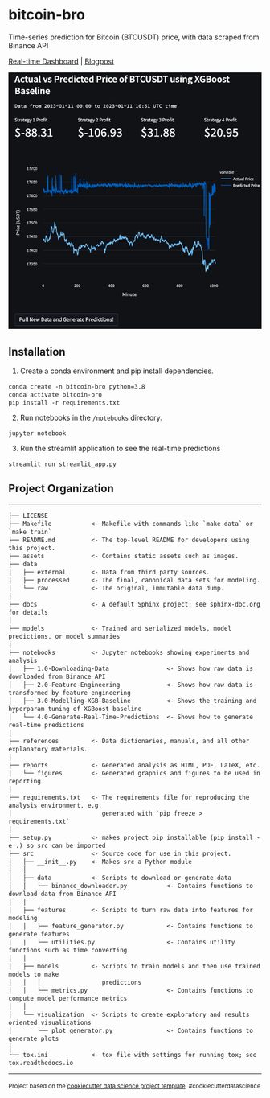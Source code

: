 bitcoin-bro
==============================

Time-series prediction for Bitcoin (BTCUSDT) price, with data scraped from Binance API

[Real-time Dashboard](https://jonathanlimsc-bitcoin-bro-v1.streamlit.app/) | [Blogpost](https://jonathanlimsc.com/projects/bitcoin-bro)

![Streamlit Real-time Dashboard](assets/streamlit-screenshot.png)

## Installation

1. Create a conda environment and pip install dependencies.
```
conda create -n bitcoin-bro python=3.8
conda activate bitcoin-bro
pip install -r requirements.txt
```

2. Run notebooks in the `/notebooks` directory.
```
jupyter notebook
```

3. Run the streamlit application to see the real-time predictions
```
streamlit run streamlit_app.py
```

## Project Organization
------------

    ├── LICENSE
    ├── Makefile           <- Makefile with commands like `make data` or `make train`
    ├── README.md          <- The top-level README for developers using this project.
    ├── assets             <- Contains static assets such as images.
    ├── data
    │   ├── external       <- Data from third party sources.
    │   ├── processed      <- The final, canonical data sets for modeling.
    │   └── raw            <- The original, immutable data dump.
    │
    ├── docs               <- A default Sphinx project; see sphinx-doc.org for details
    │
    ├── models             <- Trained and serialized models, model predictions, or model summaries
    │
    ├── notebooks          <- Jupyter notebooks showing experiments and analysis
    │   ├── 1.0-Downloading-Data                <- Shows how raw data is downloaded from Binance API
    │   ├── 2.0-Feature-Engineering             <- Shows how raw data is transformed by feature engineering
    │   ├── 3.0-Modelling-XGB-Baseline          <- Shows the training and hyperparam tuning of XGBoost baseline
    │   └── 4.0-Generate-Real-Time-Predictions  <- Shows how to generate real-time predictions
    │
    ├── references         <- Data dictionaries, manuals, and all other explanatory materials.
    │
    ├── reports            <- Generated analysis as HTML, PDF, LaTeX, etc.
    │   └── figures        <- Generated graphics and figures to be used in reporting
    │
    ├── requirements.txt   <- The requirements file for reproducing the analysis environment, e.g.
    │                         generated with `pip freeze > requirements.txt`
    │
    ├── setup.py           <- makes project pip installable (pip install -e .) so src can be imported
    ├── src                <- Source code for use in this project.
    │   ├── __init__.py    <- Makes src a Python module
    │   │
    │   ├── data           <- Scripts to download or generate data
    │   │   └── binance_downloader.py           <- Contains functions to download data from Binance API
    │   │
    │   ├── features       <- Scripts to turn raw data into features for modeling
    │   │   ├── feature_generator.py            <- Contains functions to generate features
    |   |   └── utilities.py                    <- Contains utility functions such as time converting
    │   │
    │   ├── models         <- Scripts to train models and then use trained models to make
    │   │   │                 predictions
    │   │   └── metrics.py                      <- Contains functions to compute model performance metrics 
    │   │
    │   └── visualization  <- Scripts to create exploratory and results oriented visualizations
    │       └── plot_generator.py               <- Contains functions to generate plots
    │
    └── tox.ini            <- tox file with settings for running tox; see tox.readthedocs.io


--------

<p><small>Project based on the <a target="_blank" href="https://drivendata.github.io/cookiecutter-data-science/">cookiecutter data science project template</a>. #cookiecutterdatascience</small></p>
